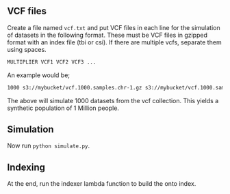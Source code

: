 ## VCF files

Create a file named `vcf.txt` and put VCF files in each line for the simulation of datasets in the following format. These must be VCF files in gzipped format with an index file (tbi or csi). If there are multiple vcfs, separate them using spaces.

```txt
MULTIPLIER VCF1 VCF2 VCF3 ...
```

An example would be;

```txt
1000 s3://mybucket/vcf.1000.samples.chr-1.gz s3://mybucket/vcf.1000.samples.chr-2.gz
```

The above will simulate 1000 datasets from the vcf collection. This yields a synthetic population of 1 Million people.

## Simulation

Now run `python simulate.py`.

## Indexing

At the end, run the indexer lambda function to build the onto index.